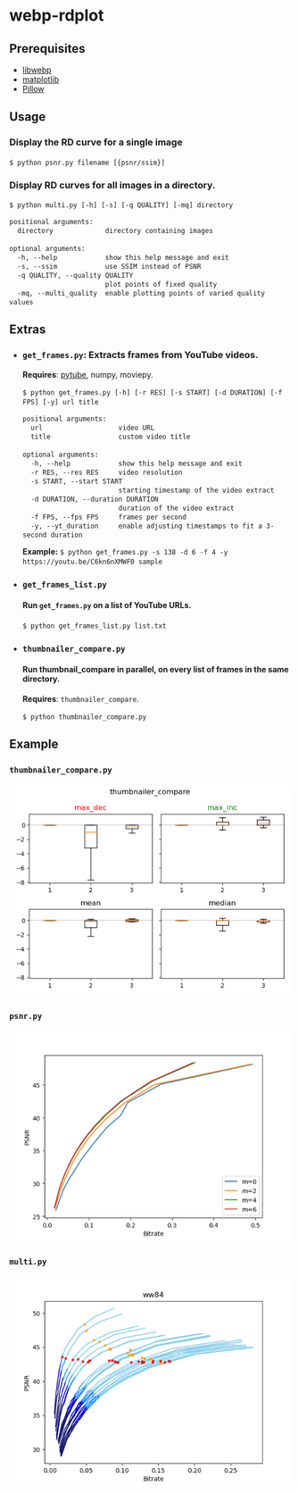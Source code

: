 # webp-rdplot

## Prerequisites
- [libwebp](https://github.com/webmproject/libwebp)
- [matplotlib](https://matplotlib.org/)
- [Pillow](https://pillow.readthedocs.io/en/stable/)

## Usage

### Display the RD curve for a single image
`$ python psnr.py filename [{psnr/ssim}]`

### Display RD curves for all images in a directory.
`$ python multi.py [-h] [-s] [-q QUALITY] [-mq] directory`
```
positional arguments:
  directory             directory containing images

optional arguments:
  -h, --help            show this help message and exit
  -s, --ssim            use SSIM instead of PSNR
  -q QUALITY, --quality QUALITY
                        plot points of fixed quality
  -mq, --multi_quality  enable plotting points of varied quality values
```

## Extras

* ### `get_frames.py`: Extracts frames from YouTube videos.
  **Requires**: [pytube](https://github.com/nficano/pytube), numpy, moviepy.

  `$ python get_frames.py [-h] [-r RES] [-s START] [-d DURATION] [-f FPS] [-y] url title`

  ```
  positional arguments:
    url                   video URL
    title                 custom video title

  optional arguments:
    -h, --help            show this help message and exit
    -r RES, --res RES     video resolution
    -s START, --start START
                          starting timestamp of the video extract
    -d DURATION, --duration DURATION
                          duration of the video extract
    -f FPS, --fps FPS     frames per second
    -y, --yt_duration     enable adjusting timestamps to fit a 3-second duration
  ```

  **Example:** 
  `$ python get_frames.py -s 138 -d 6 -f 4 -y https://youtu.be/C6kn6nXMWF0 sample`

* ### `get_frames_list.py`
  #### Run `get_frames.py` on a list of YouTube URLs.
  `$ python get_frames_list.py list.txt`

* ### `thumbnailer_compare.py`

  #### Run thumbnail_compare in parallel, on every list of frames in the same directory.

  **Requires**: `thumbnailer_compare`.

  `$ python thumbnailer_compare.py`

## Example

### `thumbnailer_compare.py`
![thumbnailer_compare](examples/thumbnailer_compare.png)

### `psnr.py`
![psnr](examples/psnr.png)

### `multi.py`
![multi](examples/multi.png)
